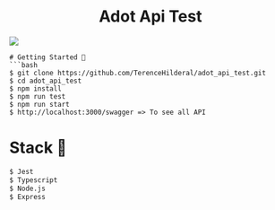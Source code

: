 <h1 align="center">
Adot Api Test 
</h1>

![](https://user-images.githubusercontent.com/56540121/132658868-c6a36962-c146-4dc3-bcb0-3399184f061a.png)



```
# Getting Started 🚀
```bash
$ git clone https://github.com/TerenceHilderal/adot_api_test.git
$ cd adot_api_test
$ npm install
$ npm run test
$ npm run start
$ http://localhost:3000/swagger => To see all API 
```    
# Stack 🎨
```bash
$ Jest
$ Typescript
$ Node.js
$ Express 
``` 
